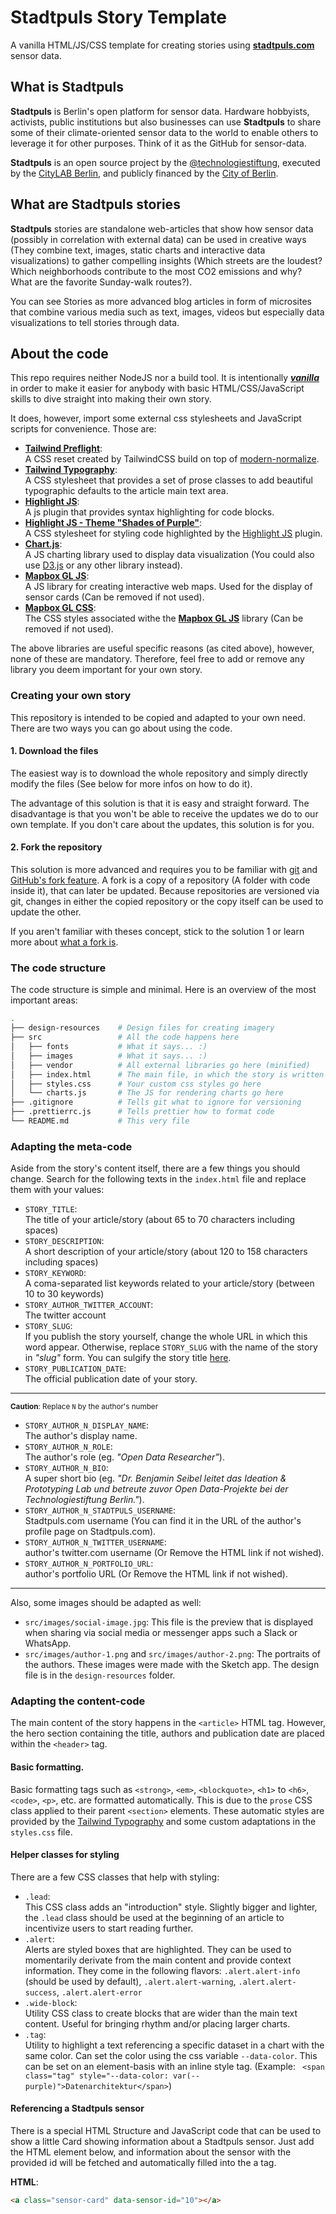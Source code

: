 # **Stadtpuls** Story Template
A vanilla HTML/JS/CSS template for creating stories using **[stadtpuls.com](https://stadtpuls.com)** sensor data.

## What is **Stadtpuls**
**Stadtpuls** is Berlin's open platform for sensor data. Hardware hobbyists, activists, public institutions but also businesses can use **Stadtpuls** to share some of their climate-oriented sensor data to the world to enable others to leverage it for other purposes. Think of it as the GitHub for sensor-data. 

**Stadtpuls** is an open source project by the [@technologiestiftung](https://github.com/technologiestiftung), executed by the [CityLAB Berlin](https://www.citylab-berlin.org/), and publicly financed by the [City of Berlin](https://www.berlin.de/).

## What are **Stadtpuls** stories
**Stadtpuls** stories are standalone web-articles that show how sensor data (possibly in correlation with external data) can be used in creative ways (They combine text, images, static charts and interactive data visualizations) to gather compelling insights (Which streets are the loudest? Which neighborhoods contribute to the most CO2 emissions and why? What are the favorite Sunday-walk routes?).

You can see Stories as more advanced blog articles in form of microsites that combine various media such as text, images, videos but especially data visualizations to tell stories through data.

## About the code
This repo requires neither NodeJS nor a build tool. It is intentionally [_**vanilla**_](https://en.wikipedia.org/wiki/Vanilla_software) in order to make it easier for anybody with basic HTML/CSS/JavaScript skills to dive straight into making their own story.

It does, however, import some external css stylesheets and JavaScript scripts for convenience. Those are:

- [**Tailwind Preflight**](https://tailwindcss.com/docs/preflight):<br />A CSS reset created by TailwindCSS build on top of [modern-normalize](https://github.com/sindresorhus/modern-normalize). 
- [**Tailwind Typography**](https://github.com/tailwindlabs/tailwindcss-typography):<br />A CSS stylesheet that provides a set of prose classes to add beautiful typographic defaults to the article main text area.
- [**Highlight JS**](https://highlightjs.org/):<br />A js plugin that provides syntax highlighting for code blocks.
- [**Highlight JS - Theme "Shades of Purple"**](https://highlightjs.org/static/demo/):<br />A CSS stylesheet for styling code highlighted by the [Highlight JS](https://highlightjs.org/) plugin.
- [**Chart.js**](https://highlightjs.org/):<br />A JS charting library used to display data visualization (You could also use [D3.js](https://d3js.org/) or any other library instead).
- [**Mapbox GL JS**](https://docs.mapbox.com/mapbox-gl-js/guides/):<br/>A JS library for creating interactive web maps. Used for the display of sensor cards (Can be removed if not used).
- [**Mapbox GL CSS**](https://docs.mapbox.com/mapbox-gl-js/guides/):<br/>The CSS styles associated withe the [**Mapbox GL JS**](https://docs.mapbox.com/mapbox-gl-js/guides/) library (Can be removed if not used).

The above libraries are useful specific reasons (as cited above), however, none of these are mandatory. Therefore, feel free to add or remove any library you deem important for your own story.

### Creating your own story

This repository is intended to be copied and adapted to your own need. There are two ways you can go about using the code.

#### 1. Download the files

The easiest way is to download the whole repository and simply directly modify the files (See below for more infos on how to do it).

The advantage of this solution is that it is easy and straight forward. The disadvantage is that you won't be able to receive the updates we do to our own template. If you don't care about the updates, this solution is for you.

#### 2. Fork the repository

This solution is more advanced and requires you to be familiar with [git](https://git-scm.com/) and [GitHub's fork feature](https://docs.github.com/en/get-started/quickstart/fork-a-repo). A fork is a copy of a repository (A folder with code inside it), that can later be updated. Because repositories are versioned via git, changes in either the copied repository or the copy itself can be used to update the other. 

If you aren't familiar with theses concept, stick to the solution 1 or learn more about [what a fork is](https://docs.github.com/en/get-started/quickstart/fork-a-repo).

### The code structure

The code structure is simple and minimal. Here is an overview of the most important areas:

```sh
.
├── design-resources    # Design files for creating imagery
├── src                 # All the code happens here
│   ├── fonts           # What it says... :)
│   ├── images          # What it says... :)
│   ├── vendor          # All external libraries go here (minified)
│   ├── index.html      # The main file, in which the story is written
│   ├── styles.css      # Your custom css styles go here
│   └── charts.js       # The JS for rendering charts go here
├── .gitignore          # Tells git what to ignore for versioning
├── .prettierrc.js      # Tells prettier how to format code
└── README.md           # This very file
```

### Adapting the meta-code

Aside from the story's content itself, there are a few things you should change.
Search for the following texts in the `index.html` file and replace them with your values:

* `STORY_TITLE`:<br />The title of your article/story (about 65 to 70 characters including spaces)
* `STORY_DESCRIPTION`:<br />A short description of your article/story (about 120 to 158 characters including spaces)
* `STORY_KEYWORD`:<br />A coma-separated list keywords related to your article/story (between 10 to 30 keywords)
* `STORY_AUTHOR_TWITTER_ACCOUNT`:<br />The twitter account
* `STORY_SLUG`:<br />If you publish the story yourself, change the whole URL in which this word appear. Otherwise, replace `STORY_SLUG` with the name of the story in _"slug"_ form. You can sulgify the story title [here](https://slugify.online/).
* `STORY_PUBLICATION_DATE`:<br />The official publication date of your story.

---

<small>**Caution**: Replace `N` by the author's number</small>

* `STORY_AUTHOR_N_DISPLAY_NAME`:<br />The author's display name.
* `STORY_AUTHOR_N_ROLE`:<br />The author's role (eg. _"Open Data Researcher"_).
* `STORY_AUTHOR_N_BIO`:<br />A super short bio (eg. _"Dr. Benjamin Seibel leitet das Ideation & Prototyping Lab und betreute zuvor Open Data-Projekte bei der Technologiestiftung Berlin."_).
* `STORY_AUTHOR_N_STADTPULS_USERNAME`:<br />Stadtpuls.com username (You can find it in the URL of the author's profile page on Stadtpuls.com).
* `STORY_AUTHOR_N_TWITTER_USERNAME`:<br />author's twitter.com username (Or Remove the HTML link if not wished).
* `STORY_AUTHOR_N_PORTFOLIO_URL`:<br />author's portfolio URL (Or Remove the HTML link if not wished).

---

Also, some images should be adapted as well:

* `src/images/social-image.jpg`: This file is the preview that is displayed when sharing via social media or messenger apps such a Slack or WhatsApp.
* `src/images/author-1.png` and `src/images/author-2.png`: The portraits of the authors. These images were made with the Sketch app. The design file is in the `design-resources` folder. 

### Adapting the content-code

The main content of the story happens in the `<article>` HTML tag. However, the hero section containing the title, authors and publication date are placed within the `<header>` tag.

#### Basic formatting.

Basic formatting tags such as `<strong>`, `<em>`, `<blockquote>`, `<h1>` to `<h6>`, `<code>`, `<p>`, etc. are formatted automatically. This is due to the `prose` CSS class applied to their parent `<section>` elements. These automatic styles are provided by the [Tailwind Typography](https://github.com/tailwindlabs/tailwindcss-typography) and some custom adaptations in the `styles.css` file.

#### Helper classes for styling

There are a few CSS classes that help with styling:

* `.lead`:<br />This CSS class adds an "introduction" style. Slightly bigger and lighter, the `.lead` class should be used at the beginning of an article to incentivize users to start  reading further.
* `.alert`:<br />Alerts are styled boxes that are highlighted. They can be used to momentarily derivate from the main content and provide context information. They come in the following flavors: `.alert.alert-info` (should be used by default), `.alert.alert-warning`, `.alert.alert-success`, `.alert.alert-error` 
* `.wide-block`:<br />Utility CSS class to create blocks that are wider than the main text content. Useful for bringing rhythm and/or placing larger charts.
* `.tag`:<br />Utility to highlight a text referencing a specific dataset in a chart with the same color. Can set the color using the css variable `--data-color`. This can be set on an element-basis with an inline style tag. (Example: `
<span class="tag" style="--data-color: var(--purple)">Datenarchitektur</span>`)


#### Referencing a Stadtpuls sensor

There is a special HTML Structure and JavaScript code that can be used to show a little Card showing information about a Stadtpuls sensor. Just add the HTML element below, and information about the sensor with the provided id will be fetched and automatically filled into the a tag.

**HTML**:
```html
<a class="sensor-card" data-sensor-id="10"></a>
```
